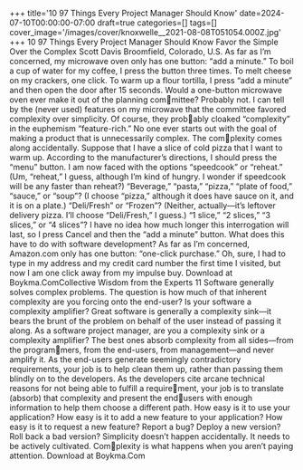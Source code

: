 +++
title='10 97 Things Every Project Manager Should Know'
date=2024-07-10T00:00:00-07:00
draft=true
categories=[]
tags=[]
cover_image='/images/cover/knoxwelle__2021-08-08T051054.000Z.jpg'
+++
10 97 Things Every Project Manager Should Know
Favor the Simple 
Over the Complex
Scott Davis
Broomfield, Colorado, U.S.
As far as I’m concerned, my microwave oven only has one button: “add a 
minute.” To boil a cup of water for my coffee, I press the button three times. To 
melt cheese on my crackers, one click. To warm up a flour tortilla, I press “add 
a minute” and then open the door after 15 seconds.
Would a one-button microwave oven ever make it out of the planning committee? Probably not. I can tell by the (never used) features on my microwave 
that the committee favored complexity over simplicity. Of course, they probably cloaked “complexity” in the euphemism “feature-rich.” No one ever starts 
out with the goal of making a product that is unnecessarily complex. The complexity comes along accidentally.
Suppose that I have a slice of cold pizza that I want to warm up. According to 
the manufacturer’s directions, I should press the “menu” button. I am now faced 
with the options “speedcook” or “reheat.” (Um, “reheat,” I guess, although I’m 
kind of hungry. I wonder if speedcook will be any faster than reheat?)
“Beverage,” “pasta,” “pizza,” “plate of food,” “sauce,” or “soup”? (I choose “pizza,” 
although it does have sauce on it, and it is on a plate.) “Deli/Fresh” or “Frozen”? 
(Neither, actually—it’s leftover delivery pizza. I’ll choose “Deli/Fresh,” I guess.) 
“1 slice,” “2 slices,” “3 slices,” or “4 slices”? I have no idea how much longer this 
interrogation will last, so I press Cancel and then the “add a minute” button.
What does this have to do with software development? As far as I’m concerned, 
Amazon.com only has one button: “one-click purchase.” Oh, sure, I had to type 
in my address and my credit card number the first time I visited, but now I am 
one click away from my impulse buy.
Download at Boykma.ComCollective Wisdom from the Experts 11
Software generally solves complex problems. The question is how much of 
that inherent complexity are you forcing onto the end-user? Is your software a 
complexity amplifier? Great software is generally a complexity sink—it bears 
the brunt of the problem on behalf of the user instead of passing it along.
As a software project manager, are you a complexity sink or a complexity 
amplifier? The best ones absorb complexity from all sides—from the programmers, from the end-users, from management—and never amplify it. As the 
end-users generate seemingly contradictory requirements, your job is to help 
clean them up, rather than passing them blindly on to the developers. As the 
developers cite arcane technical reasons for not being able to fulfill a requirement, your job is to translate (absorb) that complexity and present the endusers with enough information to help them choose a different path.
How easy is it to use your application? How easy is it to add a new feature 
to your application? How easy is it to request a new feature? Report a bug? 
Deploy a new version? Roll back a bad version?
Simplicity doesn’t happen accidentally. It needs to be actively cultivated. Complexity is what happens when you aren’t paying attention.
Download at Boykma.Com